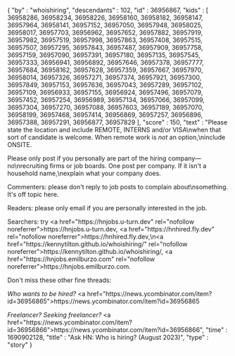{
  "by" : "whoishiring",
  "descendants" : 102,
  "id" : 36956867,
  "kids" : [ 36958286, 36958234, 36958226, 36958160, 36958182, 36958147, 36957964, 36958141, 36957152, 36957050, 36957948, 36958025, 36958017, 36957703, 36956962, 36957652, 36957882, 36957919, 36957982, 36957519, 36957998, 36957863, 36957408, 36957515, 36957507, 36957295, 36957843, 36957487, 36957909, 36957758, 36957159, 36957090, 36957391, 36957180, 36957135, 36957545, 36957333, 36956941, 36956892, 36957646, 36957378, 36957777, 36957684, 36958162, 36957628, 36957359, 36957667, 36957970, 36958014, 36957326, 36957271, 36957374, 36957921, 36957300, 36957849, 36957153, 36957636, 36957043, 36957289, 36957102, 36957109, 36956933, 36957155, 36956924, 36957496, 36957079, 36957452, 36957254, 36956989, 36957134, 36957066, 36957099, 36957304, 36957270, 36957088, 36957603, 36957189, 36957070, 36958199, 36957468, 36957414, 36956869, 36957257, 36956896, 36957388, 36957291, 36956877, 36957829 ],
  "score" : 150,
  "text" : "Please state the location and include REMOTE, INTERNS and&#x2F;or VISA\nwhen that sort of candidate is welcome. When remote work is <i>not</i> an option,\ninclude ONSITE.<p>Please only post if you personally are part of the hiring company—no\nrecruiting firms or job boards. One post per company. If it isn&#x27;t a household name,\nexplain what your company does.<p>Commenters: please don&#x27;t reply to job posts to complain about\nsomething. It&#x27;s off topic here.<p>Readers: please only email if you are personally interested in the job.<p>Searchers: try <a href=\"https:&#x2F;&#x2F;hnjobs.u-turn.dev\" rel=\"nofollow noreferrer\">https:&#x2F;&#x2F;hnjobs.u-turn.dev</a>, <a href=\"https:&#x2F;&#x2F;hnhired.fly.dev\" rel=\"nofollow noreferrer\">https:&#x2F;&#x2F;hnhired.fly.dev</a>,\n<a href=\"https:&#x2F;&#x2F;kennytilton.github.io&#x2F;whoishiring&#x2F;\" rel=\"nofollow noreferrer\">https:&#x2F;&#x2F;kennytilton.github.io&#x2F;whoishiring&#x2F;</a>, <a href=\"https:&#x2F;&#x2F;hnjobs.emilburzo.com\" rel=\"nofollow noreferrer\">https:&#x2F;&#x2F;hnjobs.emilburzo.com</a>.<p>Don&#x27;t miss these other fine threads:<p><i>Who wants to be hired?</i> <a href=\"https:&#x2F;&#x2F;news.ycombinator.com&#x2F;item?id=36956865\">https:&#x2F;&#x2F;news.ycombinator.com&#x2F;item?id=36956865</a><p><i>Freelancer? Seeking freelancer?</i> <a href=\"https:&#x2F;&#x2F;news.ycombinator.com&#x2F;item?id=36956866\">https:&#x2F;&#x2F;news.ycombinator.com&#x2F;item?id=36956866</a>",
  "time" : 1690902128,
  "title" : "Ask HN: Who is hiring? (August 2023)",
  "type" : "story"
}
